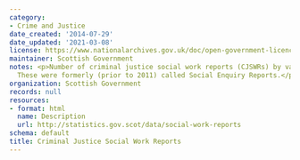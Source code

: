 ```yaml
---
category:
- Crime and Justice
date_created: '2014-07-29'
date_updated: '2021-03-08'
license: https://www.nationalarchives.gov.uk/doc/open-government-licence/version/3/
maintainer: Scottish Government
notes: <p>Number of criminal justice social work reports (CJSWRs) by various characteristics.
  These were formerly (prior to 2011) called Social Enquiry Reports.</p>
organization: Scottish Government
records: null
resources:
- format: html
  name: Description
  url: http://statistics.gov.scot/data/social-work-reports
schema: default
title: Criminal Justice Social Work Reports
---
```

